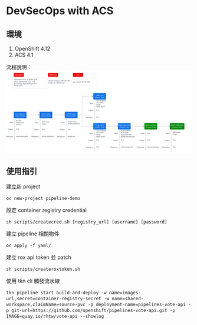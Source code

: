 # DevSecOps with ACS

## 環境
1. OpenShift 4.12
2. ACS 4.1

流程說明：
![](https://github.com/CCChou/OpenShift-PoC-Scenario/blob/main/08_Security/02_devsecops/image/devsecops_flow_introduction.png)

## 使用指引
建立新 project
```
oc new-project pipeline-demo
```

設定 container registry credential
```
sh scripts/createcred.sh [registry_url] [username] [password]
```

建立 pipeline 相關物件
```
oc apply -f yaml/
```

建立 rox api token 並 patch
```
sh scripts/createroxtoken.sh
```

使用 tkn cli 觸發流水線
```
tkn pipeline start build-and-deploy -w name=images-url,secret=container-registry-secret -w name=shared-workspace,claimName=source-pvc -p deployment-name=pipelines-vote-api -p git-url=https://github.com/openshift/pipelines-vote-api.git -p IMAGE=quay.io/rhtw/vote-api --showlog
```
